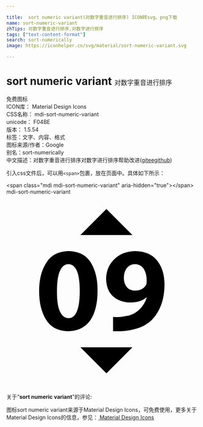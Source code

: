 ```yaml
---

title:  sort numeric variant(对数字重音进行排序) ICON转svg、png下载
name: sort-numeric-variant
zhTips: 对数字重音进行排序,对数字进行排序
tags: ["text-content-format"]
search: sort-numerically
image: https://iconhelper.cn/svg/material/sort-numeric-variant.svg

---
```


# sort numeric variant  <small style="font-size: 60%;font-weight: 100">对数字重音进行排序</small>


<div class="detail-page">
<p>
<span><span class="badge-success badge">免费图标</span> </span>
<br/>
<span>
ICON库：
<span class="badge-secondary badge">Material Design Icons</span> 
</span>
<br/>
<span>
CSS名称：
<span class="badge-secondary badge">mdi-sort-numeric-variant</span> 
</span>
<br/>
<span>
unicode：
<span class="badge-secondary badge">F04BE</span> 
<copy-btn content='F04BE' btn-title=""></copy-btn>
<copy-btn :content='String.fromCodePoint(parseInt("F04BE", 16))' btn-title="复制U"></copy-btn>
</span>
<br/>
<span>
版本：
<span class="badge-secondary badge">1.5.54</span> 
</span><br/><span>标签：<span class="badge-light badge"><router-link to="/tags/text-content-format.html">文字、内容、格式</router-link></span></span>
<br/>
<span>图标来源/作者：<span class="badge-light badge">Google</span></span> 
<br/>
<span>别名：<span class="badge-light badge">sort-numerically</span></span><br/><span class="zh-detail">中文描述：<span class="badge-primary badge">对数字重音进行排序</span><span class="badge-primary badge">对数字进行排序</span><span class="help-link"><span>帮助改进</span>(<a href="https://gitee.com/liuwave/icon-helper/edit/master/json/material/sort-numeric-variant.json" target="_blank" rel="noopener noreferrer">gitee</a><a href="https://github.com/liuwave/icon-helper/edit/master/json/material/sort-numeric-variant.json" target="_blank" rel="noopener noreferrer">github</a></span>)</span><br/>
</p>
</div>
<div class="alert alert-dark">
  <i class="mdi mdi-sort-numeric-variant mdi-48px"></i>
  <i class="mdi mdi-sort-numeric-variant mdi-36px"></i>
  <i class="mdi mdi-sort-numeric-variant mdi-24px"></i>
  <i class="mdi mdi-sort-numeric-variant mdi-18px"></i>
</div>
<div>
  <p>引入css文件后，可以用<code>&lt;span&gt;</code>包裹，放在页面中。具体如下所示：    
  </p>
  <div class="alert alert-primary" style="font-size: 14px">
    &lt;span class="mdi mdi-sort-numeric-variant" aria-hidden="true"&gt;&lt;/span&gt;
    <copy-btn content='<span class="mdi mdi-sort-numeric-variant" aria-hidden="true"></span>'></copy-btn>
  </div>
  <div class="alert alert-secondary">
    <i class="mdi mdi-sort-numeric-variant"
    style="font-size: 24px"
    aria-hidden="true"></i> mdi-sort-numeric-variant
    <copy-btn content="mdi-sort-numeric-variant" btn-title="复制图标名称"></copy-btn>
  </div>
</div>
<div id="svg" class="svg-wrap">
<svg xmlns="http://www.w3.org/2000/svg" viewBox="0 0 24 24"><path d="M7.78,7C9.08,7.04 10,7.53 10.57,8.46C11.13,9.4 11.41,10.56 11.39,11.95C11.4,13.5 11.09,14.73 10.5,15.62C9.88,16.5 8.95,16.97 7.71,17C6.45,16.96 5.54,16.5 4.96,15.56C4.38,14.63 4.09,13.45 4.09,12C4.09,10.55 4.39,9.36 5,8.44C5.59,7.5 6.5,7.04 7.78,7M7.75,8.63C7.31,8.63 6.96,8.9 6.7,9.46C6.44,10 6.32,10.87 6.32,12C6.31,13.15 6.44,14 6.69,14.54C6.95,15.1 7.31,15.37 7.77,15.37C8.69,15.37 9.16,14.24 9.17,12C9.17,9.77 8.7,8.65 7.75,8.63M13.33,17V15.22L13.76,15.24L14.3,15.22L15.34,15.03C15.68,14.92 16,14.78 16.26,14.58C16.59,14.35 16.86,14.08 17.07,13.76C17.29,13.45 17.44,13.12 17.53,12.78L17.5,12.77C17.05,13.19 16.38,13.4 15.47,13.41C14.62,13.4 13.91,13.15 13.34,12.65C12.77,12.15 12.5,11.43 12.46,10.5C12.47,9.5 12.81,8.69 13.47,8.03C14.14,7.37 15,7.03 16.12,7C17.37,7.04 18.29,7.45 18.88,8.24C19.47,9 19.76,10 19.76,11.19C19.75,12.15 19.61,13 19.32,13.76C19.03,14.5 18.64,15.13 18.12,15.64C17.66,16.06 17.11,16.38 16.47,16.61C15.83,16.83 15.12,16.96 14.34,17H13.33M16.06,8.63C15.65,8.64 15.32,8.8 15.06,9.11C14.81,9.42 14.68,9.84 14.68,10.36C14.68,10.8 14.8,11.16 15.03,11.46C15.27,11.77 15.63,11.92 16.11,11.93C16.43,11.93 16.7,11.86 16.92,11.74C17.14,11.61 17.3,11.46 17.41,11.28C17.5,11.17 17.53,10.97 17.53,10.71C17.54,10.16 17.43,9.69 17.2,9.28C16.97,8.87 16.59,8.65 16.06,8.63M9.25,5L12.5,1.75L15.75,5H9.25M15.75,19L12.5,22.25L9.25,19H15.75Z" /></svg>
</div>
<detail full-name='mdi-sort-numeric-variant'></detail>
<div class="icon-detail__container">
<p>关于“<b>sort numeric variant</b>”的评论:</p>
</div>
<Vssue title="关于“sort numeric variant”的评论" />    
<div><p>图标sort numeric variant来源于Material Design Icons，可免费使用，更多关于 Material Design Icons的信息，参见：<a target="_blank" href="https://iconhelper.cn/material.html"> Material Design Icons</a>
</p></div>
